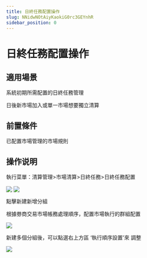 ```yaml
---
title: 日終任務配置操作
slug: NNidwNOtAiyKaokiG0rc3GEYnhR
sidebar_position: 0
---
```



# 日終任務配置操作

## 適用場景

系統初期所需配置的日終任務管理

日後新市場加入或單一市場想要獨立清算

## 前置條件

已配置市場管理的市場規則

## 操作说明

執行菜單：清算管理&gt;市場清算&gt;日終任務&gt;日終任務配置

<img src="/assets/KDKMb1AMLoc7VCxdgPDcVdMOnle.png" src-width="2522" src-height="1207" align="center"/>

<img src="/assets/DavnbHvmOoQTVJx3CX8cdsxbnxb.png" src-width="2462" src-height="502" align="center"/>

點擊新建新增分組

根據劵商交易市場帳務處理順序，配置市場執行的群組配置

<img src="/assets/LenTbnvd5ooT09x3fo3c4sVen6d.png" src-width="2440" src-height="934" align="center"/>

新建多個分組後，可以點選右上方區 ‘執行順序設置'來 調整

<img src="/assets/HsrqbKZ7Pobgibx4uThcxBE0nNc.png" src-width="2436" src-height="888" align="center"/>

